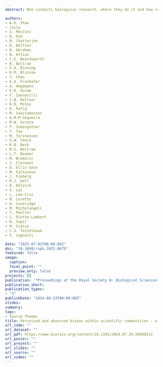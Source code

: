 ```yaml
---
abstract: Who conducts biological research, where they do it and how results are disseminated vary among geographies and identities. Identifying and documenting these forms of bias by research communities is a critical step towards addressing them. We documented perceived and observed biases in movement ecology, a rapidly expanding sub-discipline of biology, which is strongly underpinned by fieldwork and technology use. We surveyed attendees before an international conference to assess a baseline within-discipline perceived bias (uninformed perceived bias). We analysed geographic patterns in Movement Ecology articles, finding discrepancies between the country of the authors’ affiliation and study site location, related to national economics. We analysed race-gender identities of USA biology researchers (the closest to our sub-discipline with data available), finding that they differed from national demographics. Finally, we discussed the quantitatively observed bias at the conference, to assess within-discipline perceived bias informed with observational data (informed perceived bias). Although the survey indicated most conference participants as bias-aware, conversations only covered a subset of biases. We discuss potential causes of bias (parachute-science, fieldwork accessibility), solutions and the need to evaluate mitigatory action effectiveness. Undertaking data-driven analysis of bias within sub-disciplines can help identify specific barriers and move towards the inclusion of a greater diversity of participants in the scientific process.

authors:
- A.K. Shaw
- leila
- S. Mezzini
- D. Kim
- N. Chatterjee
- D. Wolfson
- B. Abrahms
- N. Attias
- C.E. Beardsworth
- R. Beltran
- S.A. Binning
- K.M. Blincow
- Y. Chan
- E.A. Fronhofer
- A. Hegemann
- E.R. Hurme
- F. Iannarilli
- J.B. Kellner
- K.D. McCoy
- K. Rafiq
- M. Saastamoinen
- A.M.M Sequeira
- M.W. Serota
- P. Sumasgutner
- Y. Tao
- M. Torstenson
- S.W. Yanco
- K.B. Beck
- M.G. Bertram
- L.T. Beumer
- M. Bradarić
- J. Clermont
- D. Ellis-Soto
- M. Faltusová
- J. Fieberg
- R.J. Hall
- A. Kölzsch
- S. Lai
- L. Lee-Cruz
- M. Loretto
- A. Loveridge
- M. Michelangeli
- T. Mueller
- L. Riotte-Lambert
- N. Sapir
- M. Scacco
- C.S. Teitelbaum
- F. Cagnacci

date: "2025-07-02T00:00:00Z"
doi: "10.1098/rspb.2025.0679"
featured: false
image:
  caption: 
  focal_point: ""
  preview_only: false
projects: []
publication: '*Proceedings of the Royal Society B: Biological Sciences*'
publication_short:  
publication_types:
- "3"
publishDate: "2024-08-23T00:00:00Z"
slides: 
summary: 
tags:
- Source Themes
title: Perceived and observed biases within scientific communities - a case study in movement ecology
url_code: ""
url_dataset: ""
url_pdf: https://www.biorxiv.org/content/10.1101/2024.07.29.605602v1
url_poster: ""
url_project: ""
url_slides: ""
url_source: ""
url_video: ""
---
```

